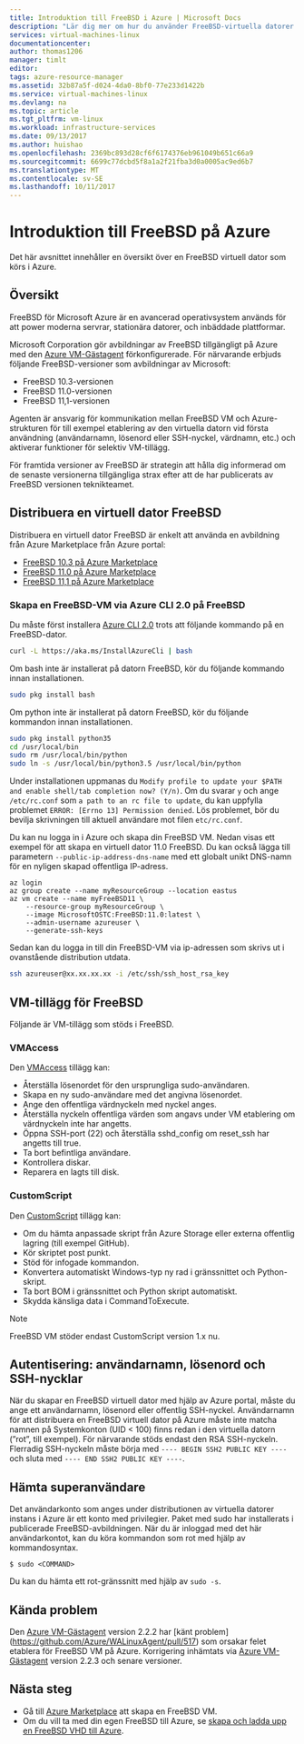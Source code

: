 ```yaml
---
title: Introduktion till FreeBSD i Azure | Microsoft Docs
description: "Lär dig mer om hur du använder FreeBSD-virtuella datorer på Azure"
services: virtual-machines-linux
documentationcenter: 
author: thomas1206
manager: timlt
editor: 
tags: azure-resource-manager
ms.assetid: 32b87a5f-d024-4da0-8bf0-77e233d1422b
ms.service: virtual-machines-linux
ms.devlang: na
ms.topic: article
ms.tgt_pltfrm: vm-linux
ms.workload: infrastructure-services
ms.date: 09/13/2017
ms.author: huishao
ms.openlocfilehash: 2369bc893d28cf6f6174376eb961049b651c66a9
ms.sourcegitcommit: 6699c77dcbd5f8a1a2f21fba3d0a0005ac9ed6b7
ms.translationtype: MT
ms.contentlocale: sv-SE
ms.lasthandoff: 10/11/2017
---
```

# <a name="introduction-to-freebsd-on-azure"></a>Introduktion till FreeBSD på Azure
Det här avsnittet innehåller en översikt över en FreeBSD virtuell dator som körs i Azure.

## <a name="overview"></a>Översikt
FreeBSD för Microsoft Azure är en avancerad operativsystem används för att power moderna servrar, stationära datorer, och inbäddade plattformar.

Microsoft Corporation gör avbildningar av FreeBSD tillgängligt på Azure med den [Azure VM-Gästagent](https://github.com/Azure/WALinuxAgent/) förkonfigurerade. För närvarande erbjuds följande FreeBSD-versioner som avbildningar av Microsoft:

- FreeBSD 10.3-versionen
- FreeBSD 11.0-versionen
- FreeBSD 11,1-versionen

Agenten är ansvarig för kommunikation mellan FreeBSD VM och Azure-strukturen för till exempel etablering av den virtuella datorn vid första användning (användarnamn, lösenord eller SSH-nyckel, värdnamn, etc.) och aktiverar funktioner för selektiv VM-tillägg.

För framtida versioner av FreeBSD är strategin att hålla dig informerad om de senaste versionerna tillgängliga strax efter att de har publicerats av FreeBSD versionen teknikteamet.

## <a name="deploying-a-freebsd-virtual-machine"></a>Distribuera en virtuell dator FreeBSD
Distribuera en virtuell dator FreeBSD är enkelt att använda en avbildning från Azure Marketplace från Azure portal:

- [FreeBSD 10.3 på Azure Marketplace](https://azure.microsoft.com/marketplace/partners/microsoft/freebsd103/)
- [FreeBSD 11.0 på Azure Marketplace](https://azure.microsoft.com/marketplace/partners/microsoft/freebsd110/)
- [FreeBSD 11,1 på Azure Marketplace](https://azuremarketplace.microsoft.com/marketplace/apps/Microsoft.FreeBSD111)

### <a name="create-a-freebsd-vm-through-azure-cli-20-on-freebsd"></a>Skapa en FreeBSD-VM via Azure CLI 2.0 på FreeBSD
Du måste först installera [Azure CLI 2.0](https://docs.microsoft.com/cli/azure/get-started-with-azure-cli) trots att följande kommando på en FreeBSD-dator.

```bash 
curl -L https://aka.ms/InstallAzureCli | bash
```

Om bash inte är installerat på datorn FreeBSD, kör du följande kommando innan installationen. 

```bash
sudo pkg install bash
```

Om python inte är installerat på datorn FreeBSD, kör du följande kommandon innan installationen. 

```bash
sudo pkg install python35
cd /usr/local/bin 
sudo rm /usr/local/bin/python 
sudo ln -s /usr/local/bin/python3.5 /usr/local/bin/python
```

Under installationen uppmanas du `Modify profile to update your $PATH and enable shell/tab completion now? (Y/n)`. Om du svarar `y` och ange `/etc/rc.conf` som `a path to an rc file to update`, du kan uppfylla problemet `ERROR: [Errno 13] Permission denied`. Lös problemet, bör du bevilja skrivningen till aktuell användare mot filen `etc/rc.conf`.

Du kan nu logga in i Azure och skapa din FreeBSD VM. Nedan visas ett exempel för att skapa en virtuell dator 11.0 FreeBSD. Du kan också lägga till parametern `--public-ip-address-dns-name` med ett globalt unikt DNS-namn för en nyligen skapad offentliga IP-adress. 

```azurecli
az login 
az group create --name myResourceGroup --location eastus
az vm create --name myFreeBSD11 \
    --resource-group myResourceGroup \
    --image MicrosoftOSTC:FreeBSD:11.0:latest \
    --admin-username azureuser \
    --generate-ssh-keys
```

Sedan kan du logga in till din FreeBSD-VM via ip-adressen som skrivs ut i ovanstående distribution utdata. 

```bash
ssh azureuser@xx.xx.xx.xx -i /etc/ssh/ssh_host_rsa_key
```   

## <a name="vm-extensions-for-freebsd"></a>VM-tillägg för FreeBSD
Följande är VM-tillägg som stöds i FreeBSD.

### <a name="vmaccess"></a>VMAccess
Den [VMAccess](https://github.com/Azure/azure-linux-extensions/tree/master/VMAccess) tillägg kan:

* Återställa lösenordet för den ursprungliga sudo-användaren.
* Skapa en ny sudo-användare med det angivna lösenordet.
* Ange den offentliga värdnyckeln med nyckel anges.
* Återställa nyckeln offentliga värden som angavs under VM etablering om värdnyckeln inte har angetts.
* Öppna SSH-port (22) och återställa sshd_config om reset_ssh har angetts till true.
* Ta bort befintliga användare.
* Kontrollera diskar.
* Reparera en lagts till disk.

### <a name="customscript"></a>CustomScript
Den [CustomScript](https://github.com/Azure/azure-linux-extensions/tree/master/CustomScript) tillägg kan:

* Om du hämta anpassade skript från Azure Storage eller externa offentlig lagring (till exempel GitHub).
* Kör skriptet post punkt.
* Stöd för infogade kommandon.
* Konvertera automatiskt Windows-typ ny rad i gränssnittet och Python-skript.
* Ta bort BOM i gränssnittet och Python skript automatiskt.
* Skydda känsliga data i CommandToExecute.

> [!NOTE]
> FreeBSD VM stöder endast CustomScript version 1.x nu.  

## <a name="authentication-user-names-passwords-and-ssh-keys"></a>Autentisering: användarnamn, lösenord och SSH-nycklar
När du skapar en FreeBSD virtuell dator med hjälp av Azure portal, måste du ange ett användarnamn, lösenord eller offentlig SSH-nyckel.
Användarnamn för att distribuera en FreeBSD virtuell dator på Azure måste inte matcha namnen på Systemkonton (UID < 100) finns redan i den virtuella datorn (”rot”, till exempel).
För närvarande stöds endast den RSA SSH-nyckeln. Flerradig SSH-nyckeln måste börja med `---- BEGIN SSH2 PUBLIC KEY ----` och sluta med `---- END SSH2 PUBLIC KEY ----`.

## <a name="obtaining-superuser-privileges"></a>Hämta superanvändare
Det användarkonto som anges under distributionen av virtuella datorer instans i Azure är ett konto med privilegier. Paket med sudo har installerats i publicerade FreeBSD-avbildningen.
När du är inloggad med det här användarkontot, kan du köra kommandon som rot med hjälp av kommandosyntax.

```
$ sudo <COMMAND>
```

Du kan du hämta ett rot-gränssnitt med hjälp av `sudo -s`.

## <a name="known-issues"></a>Kända problem
Den [Azure VM-Gästagent](https://github.com/Azure/WALinuxAgent/) version 2.2.2 har [känt problem] (https://github.com/Azure/WALinuxAgent/pull/517) som orsakar felet etablera för FreeBSD VM på Azure. Korrigering inhämtats via [Azure VM-Gästagent](https://github.com/Azure/WALinuxAgent/) version 2.2.3 och senare versioner. 

## <a name="next-steps"></a>Nästa steg
* Gå till [Azure Marketplace](https://azure.microsoft.com/marketplace/partners/microsoft/freebsd110/) att skapa en FreeBSD VM.
* Om du vill ta med din egen FreeBSD till Azure, se [skapa och ladda upp en FreeBSD VHD till Azure](classic/freebsd-create-upload-vhd.md).
